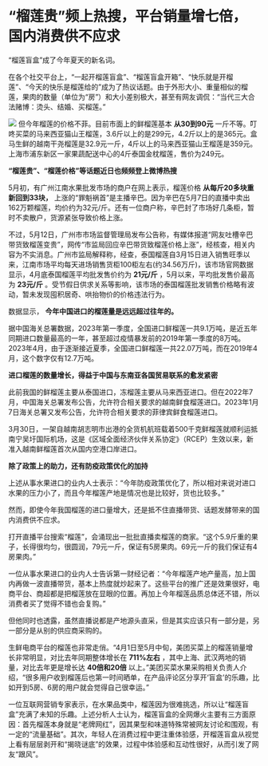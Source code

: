 # “榴莲贵”频上热搜，平台销量增七倍，国内消费供不应求

“榴莲盲盒”成了今年夏天的新名词。

在各个社交平台上，“一起开榴莲盲盒”、“榴莲盲盒开箱”、“快乐就是开榴莲”、“今天的快乐是榴莲给的”成为了热议话题。由于外形大小、重量相似的榴莲，果肉的数量（单位为“房”）和大小差别极大，甚至有网友调侃：“当代三大合法赌博：烫头、结婚、买榴莲。”

![](https://inews.gtimg.com/om_bt/OPNYxg1Ieg2yGrl7HRkj6AHkSNIXKg92rcHqiXLkUQRPUAA/1000)
但今年榴莲的价格不菲。目前市面上的鲜榴莲基本 **从30到90元**
一斤不等。叮咚买菜的马来西亚猫山王榴莲，3.6斤以上的是299元，4.2斤以上的是365元。盒马生鲜的越南干尧榴莲是32.9元一斤，4斤以上的马来西亚猫山王榴莲是359元。上海市浦东新区一家果蔬配送中心的4斤泰国金枕榴莲，售价为249元。

**“榴莲贵”、“榴莲价格”等话题近日也频频登上微博热搜**

5月初，有广州江南水果批发市场的商户在网上表示，榴莲价格 **从每斤20多块重新回到33块，**
上涨的“罪魁祸首”是主播辛巴。因为辛巴在5月7日的直播中卖出162万颗榴莲，均价约为32元/斤。还有一位商户称，辛巴封了市场好几条柜，暂时不卖散户，货源紧张导致价格上涨。

不过，5月12日，广州市市场监督管理局发布公告称，有媒体报道“网友吐槽辛巴带货致榴莲变贵”，网传“市监局回应辛巴带货致榴莲价格上涨”，经核查，相关内容为不实消息。广州市监局解释称，经查，泰国榴莲自3月15日进入销售旺季以来，江南市场平均每天进场销售货柜100柜左右(约34.56万斤)，该市场官网数据显示，4月底泰国榴莲平均批发售价约为
**21元/斤** ，5月以来，平均批发售价最高为 **23元/斤**
。受节假日供求关系等影响，该市场的泰国榴莲批发销售价格略有波动，暂未发现囤积居奇、哄抬物价的价格违法行为。

数据显示， **今年中国进口的榴莲量是远远超过往年的。**

据中国海关总署数据，2023年第一季度，全国进口鲜榴莲一共9.1万吨，是近五年同期进口数量最高的一年，甚至超过疫情暴发前的2019年第一季度的8万吨。2023年4月，由于逐渐接近夏季，全国进口鲜榴莲一共22.07万吨，而在2019年4月，这个数字仅有12.7万吨。

**进口榴莲的数量增长，得益于中国与东南亚各国贸易联系的愈发紧密**

此前我国的鲜榴莲主要从泰国进口，冻榴莲主要从马来西亚进口。但在2022年7月，中国海关总署发布公告，允许符合相关要求的越南鲜食榴莲进口。2023年1月7日海关总署又发布公告，允许符合相关要求的菲律宾鲜食榴莲进口。

3月30日，一架自越南胡志明市出港的全货机航班载着500千克鲜榴莲就顺利运抵南宁吴圩国际机场，这是《区域全面经济伙伴关系协定》（RCEP）生效以来，新准入越南鲜榴莲首次从国内空港口岸进口。

**除了政策上的助力，还有防疫政策优化的加持**

上述从事水果进口的业内人士表示：“今年防疫政策优化了，所以相对来说对进口水果的压力小了，而且今年榴莲产地是情况也是比较好，货也比较多。”

然而，即使今年我国榴莲的进口量增大，还是抵不住直播带货、话题发酵带来的国内消费供不应求。

打开直播平台搜索“榴莲”，会涌现出一批批直播卖榴莲的商家。“这个5.9斤重的果子，长得很均匀，很圆润，79元一斤，保证有5房果肉。69元一斤的我们保证有4房果肉。”

一位从事水果进口的业内人士告诉第一财经记者：“今年榴莲产地产量高，加上国内再做一波直播带货，基本上热度就炒起来了。这些平台的推广还是效果很好，电商平台、商超都是把榴莲放在显眼的位置。再加上今年榴莲品质总体还不错，所以消费者买了觉得不错也会复购。”

但他同时也透露，虽然直播说都是产地源头直采，但是其实应该只有一部分是，另一部分是从别的供应商采购的。

生鲜电商平台的榴莲也非常走俏。“4月1日至5月中旬，美团买菜上的榴莲销量增长非常明显，对比去年同期整体增长在 **711%左右**
，其中上海、武汉两地的销量，对比去年更是增长达 **40倍和20倍**
以上。”美团买菜水果采购相关负责人介绍，“很多用户收到榴莲后也第一时间晒单，在产品评论区分享开‘盲盒’的乐趣，比如开到5房、6房的用户就会觉得自己很幸运。”

一位互联网营销专家表示，在水果品类中，榴莲因为很难挑选，所以让“榴莲盲盒”充满了未知的乐趣。上述分析人士认为，榴莲盲盒的全网爆火主要有三方面原因：首先榴莲本身就是“老牌网红”，因其果型和味道特殊常被网友讨论和围观，有一定的“流量基础”。其次，年轻人在消费过程中更注重体验感，开榴莲盲盒从视觉上看有层层剥开和“揭晓谜底”的效果，过程中体验感和互动性很好，从而引发了网友“跟风”。

